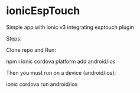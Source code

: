 # ionicEspTouch
Simple app with ionic v3 integrating esptouch plugin

Steps:

Clone repo and Run:

npm i
ionic cordova platform add android/ios

Then you must run on a device (android/ios):

ionic cordova run android/ios

